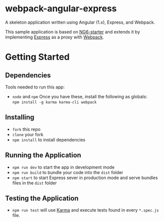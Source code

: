 # webpack-angular-express
A skeleton application written using Angular (1.x), Express, and Webpack.  

This sample application is based on [NG6-starter](https://github.com/AngularClass/NG6-starter/tree/master) and extends it by implementing [Express](http://expressjs.com) as a proxy with [Webpack](https://webpack.github.io).

# Getting Started
## Dependencies
Tools needed to run this app:
* `node` and `npm`
Once you have these, install the following as globals:  
`npm install -g karma karma-cli webpack`

## Installing
* `fork` this repo
* `clone` your fork
* `npm install` to install dependencies

## Running the Application
* `npm run dev` to start the app in development mode
* `npm run build` to bundle your code into the `dist` folder
* `npm start` to start Express sever in production mode and serve bundles files in the `dist` folder

## Testing the Application
* `npm run test` will use [Karma](http://karma-runner.github.io) and execute tests found in every `*.spec.js` file.
 
